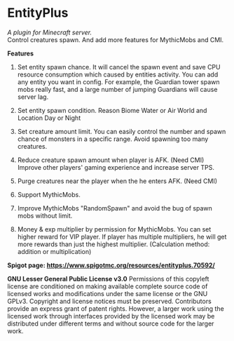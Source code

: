 # EntityPlus
*A plugin for Minecraft server.*  
Control creatures spawn. And add more features for MythicMobs and CMI.  
  
**Features**  
1. Set entity spawn chance.
It will cancel the spawn event and save CPU resource consumption which caused by entities activity. You can add any entity you want in config. For example, the Guardian tower spawn mobs really fast, and a large number of jumping Guardians will cause server lag.

2. Set entity spawn condition.
Reason
Biome
Water or Air
World and Location
Day or Night
3. Set creature amount limit.
You can easily control the number and spawn chance of monsters in a specific range. Avoid spawning too many creatures.

4. Reduce creature spawn amount when player is AFK. (Need CMI)
Improve other players' gaming experience and increase server TPS.

5. Purge creatures near the player when the he enters AFK. (Need CMI)

6. Support MythicMobs.

7. Improve MythicMobs "RandomSpawn" and avoid the bug of spawn mobs without limit.

8. Money & exp multiplier by permission for MythicMobs.
You can set higher reward for VIP player. If player has multiple multipliers, he will get more rewards than just the highest multiplier. (Calculation method: addition or multiplication)

**Spigot page: https://www.spigotmc.org/resources/entityplus.70592/**

**GNU Lesser General Public License v3.0**
Permissions of this copyleft license are conditioned on making available complete source code of licensed works and modifications under the same license or the GNU GPLv3. Copyright and license notices must be preserved. Contributors provide an express grant of patent rights. However, a larger work using the licensed work through interfaces provided by the licensed work may be distributed under different terms and without source code for the larger work.
